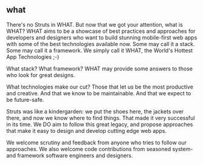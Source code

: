 ## what

There's no Struts in WHAT. But now that we got your attention, what is WHAT?
WHAT aims to be a showcase of best practices and approaches for developers and designers
who want to build stunning mobile-first web apps with some of the best technologies
available now. Some may call it a stack. Some may call it a framework. We simply call it WHAT, the 
World's Hottest App Technologies ;-)

What stack? What framework? WHAT may provide some answers to those 
who look for great designs.

What technologies make our cut? Those that let us be the most
productive and creative. And that we know to be maintainable. And that we expect 
to be future-safe.

Struts was like a kindergarden: we put the shoes here, the jackets over there,
and now we know where to find things. That made it very successful in its time.
We DO aim to follow this great legacy, and propose approaches that make it easy
to design and develop cutting edge web apps.

We welcome scrutiny and feedback from anyone who tries to follow our approaches. 
We also welcome code contributions from seasoned system- and framework software 
engineers and designers.